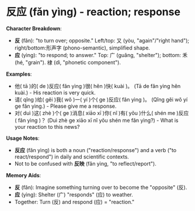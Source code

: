 # **反应 (fǎn yìng) - reaction; response**

**Character Breakdown**:  
- **反** (fǎn): "to turn over; opposite." Left/top: 又 (yòu, "again"/"right hand"); right/bottom:形声字 (phono-semantic), simplified shape.  
- **应** (yìng): "to respond; to answer." Top: 广 (guǎng, "shelter"); bottom: 禾 (hé, "grain"). 棣 (dì, "phonetic component").

**Examples**:  
- 他( tā )的( de )反应( fǎn yìng )很( hěn )快( kuài )。 (Tā de fǎn yìng hěn kuài.) - His reaction is very quick.  
- 请( qǐng )给( gěi )我( wǒ )一( yí )个( ge )反应( fǎn yìng )。 (Qǐng gěi wǒ yí ge fǎn yìng.) - Please give me a response.  
- 对( duì )这( zhè )个( ge )消息( xiāo xī )你( nǐ )有( yǒu )什么( shén me )反应( fǎn yìng )？ (Duì zhè ge xiāo xī nǐ yǒu shén me fǎn yìng?) - What is your reaction to this news?

**Usage Notes**:  
- **反应** (fǎn yìng) is both a noun ("reaction/response") and a verb ("to react/respond") in daily and scientific contexts.  
- Not to be confused with **反映** (fǎn yìng, "to reflect/report").

**Memory Aids**:  
- **反** (fǎn): Imagine something turning over to become the "opposite" (反).  
- **应** (yìng): Shelter (广) "responds" (应) to weather.  
- Together: Turn (反) and respond (应) = "reaction."